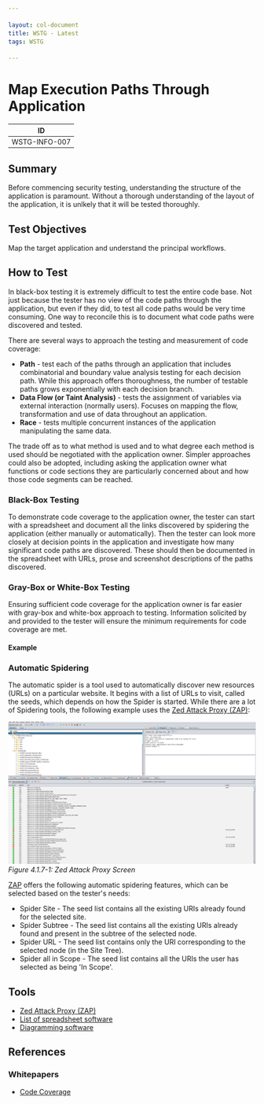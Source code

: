 ```yaml
---

layout: col-document
title: WSTG - Latest
tags: WSTG

---
```

# Map Execution Paths Through Application

|ID           |
|-------------|
|WSTG-INFO-007|

## Summary

Before commencing security testing, understanding the structure of the application is paramount. Without a thorough understanding of the layout of the application, it is unlkely that it will be tested thoroughly.

## Test Objectives

Map the target application and understand the principal workflows.

## How to Test

In black-box testing it is extremely difficult to test the entire code base. Not just because the tester has no view of the code paths through the application, but even if they did, to test all code paths would be very time consuming. One way to reconcile this is to document what code paths were discovered and tested.

There are several ways to approach the testing and measurement of code coverage:

- **Path** - test each of the paths through an application that includes combinatorial and boundary value analysis testing for each decision path. While this approach offers thoroughness, the number of testable paths grows exponentially with each decision branch.
- **Data Flow (or Taint Analysis)** - tests the assignment of variables via external interaction (normally users). Focuses on mapping the flow, transformation and use of data throughout an application.
- **Race** - tests multiple concurrent instances of the application manipulating the same data.

The trade off as to what method is used and to what degree each method is used should be negotiated with the application owner. Simpler approaches could also be adopted, including asking the application owner what functions or code sections they are particularly concerned about and how those code segments can be reached.

### Black-Box Testing

To demonstrate code coverage to the application owner, the tester can start with a spreadsheet and document all the links discovered by spidering the application (either manually or automatically). Then the tester can look more closely at decision points in the application and investigate how many significant code paths are discovered. These should then be documented in the spreadsheet with URLs, prose and screenshot descriptions of the paths discovered.

### Gray-Box or White-Box Testing

Ensuring sufficient code coverage for the application owner is far easier with gray-box and white-box approach to testing. Information solicited by and provided to the tester will ensure the minimum requirements for code coverage are met.

#### Example

### Automatic Spidering

The automatic spider is a tool used to automatically discover new resources (URLs) on a particular website. It begins with a list of URLs to visit, called the seeds, which depends on how the Spider is started. While there are a lot of Spidering tools, the following example uses the [Zed Attack Proxy (ZAP)](https://github.com/zaproxy/zaproxy):

![Zed Attack Proxy Screen](images/OWASPZAPSP.png)\
*Figure 4.1.7-1: Zed Attack Proxy Screen*

[ZAP](https://github.com/zaproxy/zaproxy) offers the following automatic spidering features, which can be selected based on the tester's needs:

- Spider Site - The seed list contains all the existing URIs already found for the selected site.
- Spider Subtree - The seed list contains all the existing URIs already found and present in the subtree of the selected node.
- Spider URL - The seed list contains only the URI corresponding to the selected node (in the Site Tree).
- Spider all in Scope - The seed list contains all the URIs the user has selected as being 'In Scope'.

## Tools

- [Zed Attack Proxy (ZAP)](https://github.com/zaproxy/zaproxy)
- [List of spreadsheet software](https://en.wikipedia.org/wiki/List_of_spreadsheet_software)
- [Diagramming software](https://en.wikipedia.org/wiki/List_of_concept-_and_mind-mapping_software)

## References

### Whitepapers

- [Code Coverage](https://en.wikipedia.org/wiki/Code_coverage)
